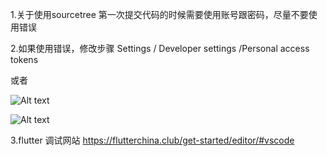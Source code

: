 1.关于使用sourcetree 
第一次提交代码的时候需要使用账号跟密码，尽量不要使用错误

2.如果使用错误，修改步骤
Settings / Developer settings /Personal access tokens


或者 

![Alt text](/Users/hu/Desktop/D040E14347C338F366217F6BCA574429.jpg)

![Alt text](/Users/hu/Desktop/81BB9EE00BB01CF871181D3A467920D4.jpg)


3.flutter 调试网站
https://flutterchina.club/get-started/editor/#vscode